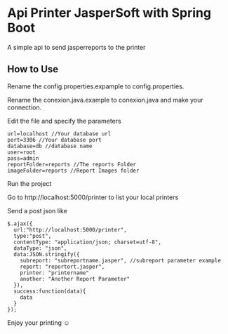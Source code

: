 # Api Printer JasperSoft with Spring Boot
A simple api to send jasperreports to the printer
## How to Use
Rename the config.properties.expample to config.properties.

Rename the conexion.java.example to conexion.java and make your connection.

Edit the file and specify the parameters
```
url=localhost //Your database url
port=3306 //Your database port
database=db //database name
user=root
pass=admin
reportFolder=reports //The reports Folder
imageFolder=reports //Report Images folder
```
Run the project

Go to http://localhost:5000/printer to list your local printers

Send a post json like
```
$.ajax({
  url:"http://localhost:5000/printer",
  type:"post",
  contentType: "application/json; charset=utf-8",
  dataType: "json",
  data:JSON.stringify({
    subreport: "subreportname.jasper", //subreport parameter example
    report: "reportort.jasper",
    printer: "printername"
    another: "Another Report Parameter"
  }),
  success:function(data){
    data
  }
});
```
Enjoy your printing ☺
